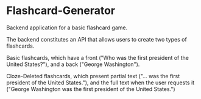 # Flashcard-Generator

Backend application for a basic flashcard game.

The backend constitutes an API that allows users to create two types of flashcards.

Basic flashcards, which have a front ("Who was the first president of the United States?"), and a back ("George Washington").

Cloze-Deleted flashcards, which present partial text ("... was the first president of the United States."), and the full text when the user requests it ("George Washington was the first president of the United States.")
